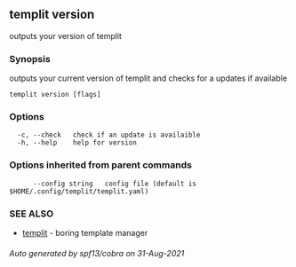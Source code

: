 ## templit version

outputs your version of templit

### Synopsis

outputs your current version of templit and checks for a updates if available

```
templit version [flags]
```

### Options

```
  -c, --check   check if an update is availaible
  -h, --help    help for version
```

### Options inherited from parent commands

```
      --config string   config file (default is $HOME/.config/templit/templit.yaml)
```

### SEE ALSO

* [templit](templit.md)	 - boring template manager

###### Auto generated by spf13/cobra on 31-Aug-2021
